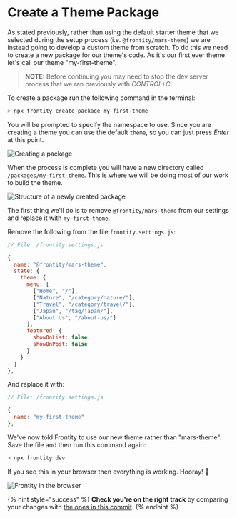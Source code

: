 # Create a Theme Package

As stated previously, rather than using the default starter theme that we selected during the setup process (i.e. `@frontity/mars-theme`) we are instead going to develop a custom theme from scratch. To do this we need to create a new package for our theme's code. As it's our first ever theme let's call our theme "my-first-theme".

> **NOTE:** Before continuing you may need to stop the dev server process that we ran previously with _CONTROL+C_.

To create a package run the following command in the terminal:

```bash
> npx frontity create-package my-first-theme
```

You will be prompted to specify the namespace to use. Since you are creating a theme you can use the default `theme`, so you can just press _Enter_ at this point.

<p>
  <img alt="Creating a package" src="https://frontity.org/wp-content/uploads/2021/04/frontity-tutorial-part1img2.png">
</p>

When the process is complete you will have a new directory called `/packages/my-first-theme`. This is where we will be doing most of our work to build the theme.

<p>
  <img alt="Structure of a newly created package" src="https://frontity.org/wp-content/uploads/2021/04/frontity-tutorial-part1img3.png">
</p>

The first thing we'll do is to remove `@frontity/mars-theme` from our settings and replace it with `my-first-theme`.

Remove the following from the file `frontity.settings.js`:

```js
// File: /frontity.settings.js

{
  name: "@frontity/mars-theme",
  state: {
    theme: {
      menu: [
        ["Home", "/"],
        ["Nature", "/category/nature/"],
        ["Travel", "/category/travel/"],
        ["Japan", "/tag/japan/"],
        ["About Us", "/about-us/"]
      ],
      featured: {
        showOnList: false,
        showOnPost: false
      }
    }
  }
},
```

And replace it with:

```js
// File: /frontity.settings.js

{
  name: "my-first-theme"
},
```

We've now told Frontity to use our new theme rather than "mars-theme". Save the file and then run this command again:

```bash
> npx frontity dev
```

If you see this in your browser then everything is working. Hooray! 🙌

<p>
  <img alt="Frontity in the browser" src="https://frontity.org/wp-content/uploads/2021/04/frontity-tutorial-part1img4.png">
</p>

{% hint style="success" %}
**Check you're on the right track** by comparing your changes with [the ones in this commit](https://github.com/frontity-demos/tutorial-hello-frontity/commit/7733a6c3d9886cf4a86397e8ba1a668fcd3cb928).
{% endhint %}
